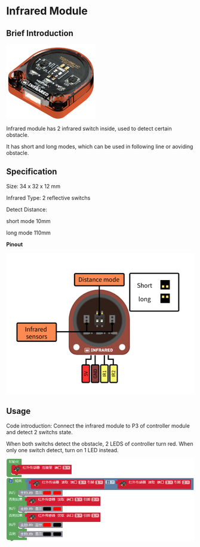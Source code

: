 # Infrared Module

## Brief Introduction

![](./images/render_infrared.png)

Infrared module has 2 infrared switch inside, used to detect certain obstacle.

It has short and long modes, which can be used in following line or aoviding obstacle.

## Specification

Size: 34 x 32 x 12 mm

Infrared Type: 2 reflective switchs

Detect Distance: 

short mode 10mm

long mode 110mm

**Pinout**

![](./images/pinout_infrared.png)

## Usage

Code introduction: Connect the infrared module to P3 of controller module and detect 2 switchs state.

When both switchs detect the obstacle, 2 LEDS of controller turn red. When only one switch detect, turn on 1 LED instead.

![](./images/Mixly_example_infrared.png)

